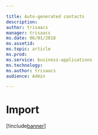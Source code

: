 ```yaml
---

title: Auto-generated contacts
description: 
author: trisaacs
manager: trisaacs
ms.date: 06/01/2018
ms.assetid: 
ms.topic: article
ms.prod: 
ms.service: business-applications
ms.technology: 
ms.author: trisaacs
audience: Admin

---
```

#  Import 

[!include[banner](../../../includes/banner.md)]

